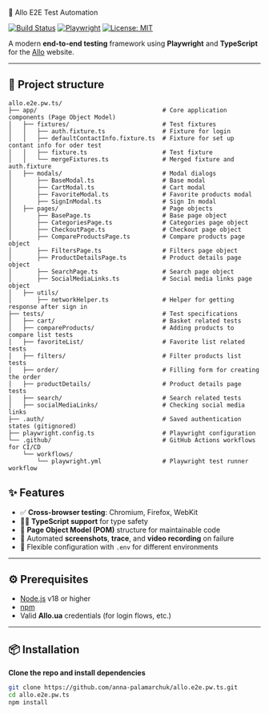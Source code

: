🚀 Allo E2E Test Automation

[![Build Status](https://img.shields.io/github/actions/workflow/status/anna-palamarchuk/allo.e2e.pw.ts/ci.yml?branch=main&label=CI&logo=github)](https://github.com/anna-palamarchuk/allo.e2e.pw.ts/actions)
[![Playwright](https://img.shields.io/badge/Playwright-1.40-blue)](https://playwright.dev/)
[![License: MIT](https://img.shields.io/badge/License-MIT-green.svg)](LICENSE)

A modern **end-to-end testing** framework using **Playwright** and **TypeScript** for the [Allo](https://allo.ua) website.

---

## 🌟 Project structure

```text
allo.e2e.pw.ts/
├── app/                                   # Core application components (Page Object Model)
│   ├── fixtures/                          # Test fixtures
│   │   ├── auth.fixture.ts                # Fixture for login
│   │   ├── defaultContactInfo.fixture.ts  # Fixture for set up contant info for oder test
│   │   ├── fixture.ts                     # Test fixture
│   │   └── mergeFixtures.ts               # Merged fixture and auth.fixture
│   ├── modals/                            # Modal dialogs
│       ├── BaseModal.ts                   # Base modal
│       ├── CartModal.ts                   # Cart modal 
│       ├── FavoriteModal.ts               # Favorite products modal
│       ├── SignInModal.ts                 # Sign In modal
│   ├── pages/                             # Page objects
│       ├── BasePage.ts                    # Base page object 
│       ├── CategoriesPage.ts              # Categories page object 
│       ├── CheckoutPage.ts                # Checkout page object
│       ├── CompareProductsPage.ts         # Compare products page object 
│       ├── FiltersPage.ts                 # Filters page object 
│       ├── ProductDetailsPage.ts          # Product details page object  
│       ├── SearchPage.ts                  # Search page object 
│       ├── SocialMediaLinks.ts            # Social media links page object 
│   ├── utils/  
│       ├── networkHelper.ts               # Helper for getting response after sign in
├── tests/                                 # Test specifications
│   ├── cart/                              # Basket related tests
│   ├── compareProducts/                   # Adding products to compare list tests 
│   ├── favoriteList/                      # Favorite list related tests
│   ├── filters/                           # Filter products list tests
│   ├── order/                             # Filling form for creating the order
│   ├── productDetails/                    # Product details page tests
│   ├── search/                            # Search related tests
│   ├── socialMediaLinks/                  # Checking social media links
├── .auth/                                 # Saved authentication states (gitignored)
├── playwright.config.ts                   # Playwright configuration
└── .github/                               # GitHub Actions workflows for CI/CD
    └── workflows/
        └── playwright.yml                 # Playwright test runner workflow
```

## ✨ Features

- ✅ **Cross-browser testing**: Chromium, Firefox, WebKit
- 🧑‍💻 **TypeScript support** for type safety
- 🧰 **Page Object Model (POM)** structure for maintainable code
- 🧷 Automated **screenshots**, **trace**, and **video recording** on failure
- 🔧 Flexible configuration with `.env` for different environments

---

## ⚙️ Prerequisites

- [Node.js](https://nodejs.org/) v18 or higher
- [npm](https://www.npmjs.com/)
- Valid **Allo.ua** credentials (for login flows, etc.)

---

## 📦 Installation

**Clone the repo and install dependencies**

```bash
git clone https://github.com/anna-palamarchuk/allo.e2e.pw.ts.git
cd allo.e2e.pw.ts
npm install
```
